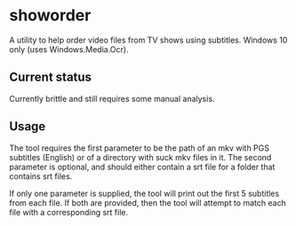 # showorder
A utility to help order video files from TV shows using subtitles. Windows 10 only (uses Windows.Media.Ocr).

## Current status
Currently brittle and still requires some manual analysis.

## Usage
The tool requires the first parameter to be the path of an mkv with PGS subtitles (English) or of a directory with suck mkv files in it. The second parameter is optional, and should either contain a srt file for a folder that contains srt files.

If only one parameter is supplied, the tool will print out the first 5 subtitles from each file. If both are provided, then the tool will attempt to match each file with a corresponding srt file.
